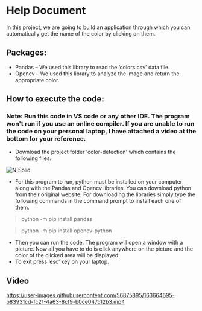 # Help Document

In this project, we are going to build an application through which you can automatically get the name of the color by clicking on them.

## Packages:
*	Pandas – We used this library to read the ‘colors.csv’ data file. 
*	Opencv – We used this library to analyze the image and return the appropriate color.

## How to execute the code:
### Note: Run this code in VS code or any other IDE. The program won't run if you use an online compiler. If you are unable to run the code on your personal laptop, I have attached a video at the bottom for your reference.
*	Download the project folder 'color-detection' which contains the following files.

![N|Solid](https://media.discordapp.net/attachments/880161114271387729/917108724928217128/Capture.PNG)

* For this program to run, python must be installed on your computer along with the Pandas and Opencv libraries. You can download python from their original website. For downloading the libraries simply type the following commands in the command prompt to install each one of them.
> python -m pip install pandas

> python -m pip install opencv-python

* Then you can run the code. The program will open a window with a picture. Now all you have to do is click anywhere on the picture and the color of the clicked area will be displayed.
* To exit press ‘esc’ key on your laptop.

## Video
https://user-images.githubusercontent.com/56875895/163664695-b83931cd-fc21-4a63-8cf9-b0ce047c12b3.mp4



